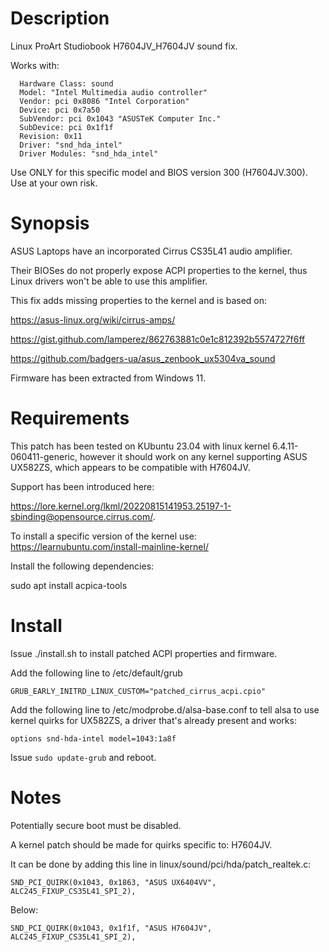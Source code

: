 # Description

Linux ProArt Studiobook H7604JV_H7604JV sound fix.

Works with:
```ASUSTeK COMPUTER INC. ProArt Studiobook H7604JV_H7604JV/H7604JV, BIOS H7604JV.300 04/13/2023
  Hardware Class: sound
  Model: "Intel Multimedia audio controller"
  Vendor: pci 0x8086 "Intel Corporation"
  Device: pci 0x7a50
  SubVendor: pci 0x1043 "ASUSTeK Computer Inc."
  SubDevice: pci 0x1f1f
  Revision: 0x11
  Driver: "snd_hda_intel"
  Driver Modules: "snd_hda_intel"
```

Use ONLY for this specific model and BIOS version 300 (H7604JV.300).
Use at your own risk.

# Synopsis

ASUS Laptops have an incorporated Cirrus CS35L41 audio amplifier. 

Their BIOSes do not properly expose ACPI properties to the kernel, thus Linux drivers won't be able to use this amplifier.

This fix adds missing properties to the kernel and is based on:

https://asus-linux.org/wiki/cirrus-amps/

https://gist.github.com/lamperez/862763881c0e1c812392b5574727f6ff

https://github.com/badgers-ua/asus_zenbook_ux5304va_sound

Firmware has been extracted from Windows 11.

# Requirements

This patch has been tested on KUbuntu 23.04 with linux kernel 6.4.11-060411-generic, however it should work on any kernel supporting ASUS UX582ZS, which appears to be compatible with H7604JV.

Support has been introduced here:

https://lore.kernel.org/lkml/20220815141953.25197-1-sbinding@opensource.cirrus.com/.

To install a specific version of the kernel use: https://learnubuntu.com/install-mainline-kernel/

Install the following dependencies:

sudo apt install acpica-tools

# Install

Issue ./install.sh to install patched ACPI properties and firmware.

Add the following line to /etc/default/grub

```GRUB_EARLY_INITRD_LINUX_CUSTOM="patched_cirrus_acpi.cpio"```

Add the following line to /etc/modprobe.d/alsa-base.conf to tell alsa to use kernel quirks for UX582ZS, a driver that's already present and works:

```options snd-hda-intel model=1043:1a8f```

Issue ```sudo update-grub``` and reboot.

# Notes

Potentially secure boot must be disabled.

A kernel patch should be made for quirks specific to: H7604JV.

It can be done by adding this line in linux/sound/pci/hda/patch_realtek.c: 

```SND_PCI_QUIRK(0x1043, 0x1863, "ASUS UX6404VV", ALC245_FIXUP_CS35L41_SPI_2),```

Below:

```SND_PCI_QUIRK(0x1043, 0x1f1f, "ASUS H7604JV", ALC245_FIXUP_CS35L41_SPI_2),```

